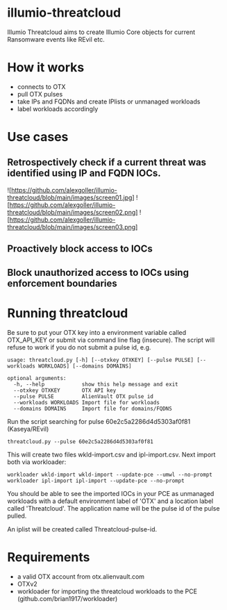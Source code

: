 # illumio-threatcloud

Illumio Threatcloud aims to create Illumio Core objects for current
Ransomware events like REvil etc.

# How it works

* connects to OTX
* pull OTX pulses
* take IPs and FQDNs and create IPlists or unmanaged workloads
* label workloads accordingly

# Use cases

## Retrospectively check if a current threat was identified using IP and FQDN IOCs.

![https://github.com/alexgoller/illumio-threatcloud/blob/main/images/screen01.jpg]
![https://github.com/alexgoller/illumio-threatcloud/blob/main/images/screen02.png]
![https://github.com/alexgoller/illumio-threatcloud/blob/main/images/screen03.png]

## Proactively block access to IOCs

## Block unauthorized access to IOCs using enforcement boundaries

# Running threatcloud

Be sure to put your OTX key into a environment variable called OTX_API_KEY or submit via command line
flag (insecure).
The script will refuse to work if you do not submit a pulse id, e.g.

    usage: threatcloud.py [-h] [--otxkey OTXKEY] [--pulse PULSE] [--workloads WORKLOADS] [--domains DOMAINS]

    optional arguments:
      -h, --help            show this help message and exit
      --otxkey OTXKEY       OTX API key
      --pulse PULSE         AlienVault OTX pulse id
      --workloads WORKLOADS Import file for workloads
      --domains DOMAINS     Import file for domains/FQDNS

Run the script searching for pulse 60e2c5a2286d4d5303af0f81 (Kaseya/REvil)

    threatcloud.py --pulse 60e2c5a2286d4d5303af0f81

This will create two files wkld-import.csv and ipl-import.csv.
Next import both via workloader:

    workloader wkld-import wkld-import --update-pce --umwl --no-prompt
    workloader ipl-import ipl-import --update-pce --no-prompt

You should be able to see the imported IOCs in your PCE as unmanaged workloads
with a default environment label of 'OTX' and a location label called 'Threatcloud'.
The application name will be the pulse id of the pulse pulled.

An iplist will be created called Threatcloud-pulse-id.

# Requirements

* a valid OTX account from otx.alienvault.com
* OTXv2
* workloader for importing the threatcloud workloads to the PCE (github.com/brian1917/workloader)

